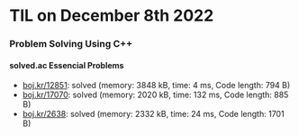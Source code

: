 # **TIL on December 8th 2022**
### Problem Solving Using C++
#### solved.ac Essencial Problems
- [boj.kr/12851](../../../Problem%20Solving/boj/solvedac/12851-12-08-2022.cpp): solved (memory: 3848 kB, time: 4 ms, Code length: 794 B)
- [boj.kr/17070](../../../Problem%20Solving/boj/solvedac/17070-12-08-2022.cpp): solved (memory: 2020 kB, time: 132 ms, Code length: 885 B)
- [boj.kr/2638](../../../Problem%20Solving/boj/solvedac/2638-12-08-2022.cpp): solved (memory: 2332 kB, time: 24 ms, Code length: 1701 B)